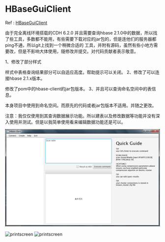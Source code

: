 # HBaseGuiClient
Ref : [HBaseGuiClient](https://github.com/tzolkincz/HBaseGuiClient)


由于完全离线环境搭载的CDH 6.2.0 并且需要查询hbase 2.1.0中的数据，所以找了些工具，多数都不能用，有些需要下载对应的jar包的，但是连他们的服务器都ping不通，所以git上找到一个稍微合适的
工具，并附有源码，虽然有些小地方需要改，但是不影响大体使用，隧修改并提交。对代码贡献者表示敬意。

1、修改了部分样式

  样式中表格查询结果部分可以自适应高度。帮助提示可以关闭。
2、修改了可以连接hbase 2.1.x版本。

  修改了pom中的hbase-client的jar包版本。
3、并且可以查询命名空间中的表信息。

  本身项目中使用到命名空间。而原先的代码或者jar包版本不适用。并随之更改。
  
注意：我仅仅使用到其查询数据展示功能。所以建表以及修改数据等功能并没有深入使用并测试。但是以我简单使用看来编辑数据功能还是可以。

![printscreen](./img/20220309110948.png)

![printscreen](./img/2022031001.bmp)
![printscreen](./img/2022031002.bmp)
